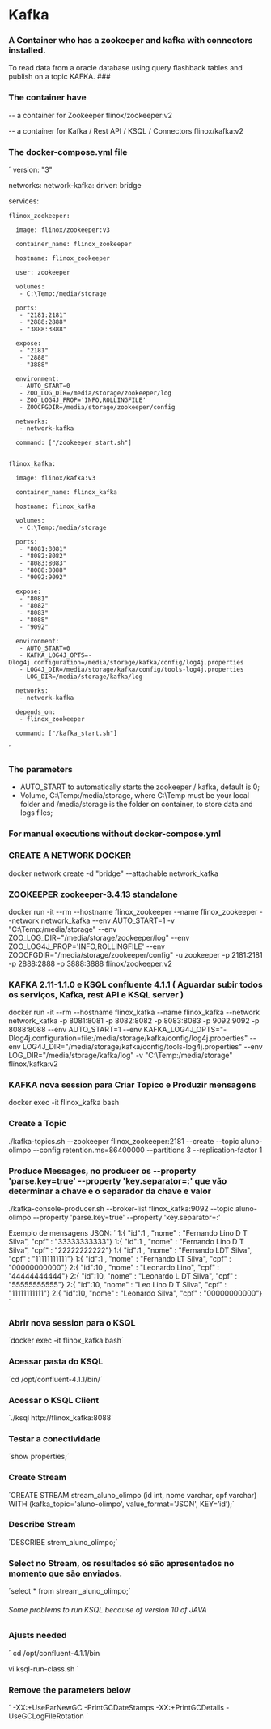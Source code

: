 
# Kafka #

### A Container who has a zookeeper and kafka with connectors installed.
To read data from a oracle database using query flashback tables and publish on a topic KAFKA. ###


### The container have ###

-- a container for Zookeeper
flinox/zookeeper:v2

-- a container for Kafka / Rest API / KSQL / Connectors
flinox/kafka:v2

### The docker-compose.yml file ###

´
version: "3"
      
networks:
  network-kafka:
    driver: bridge
    
services:

    flinox_zookeeper:
      
      image: flinox/zookeeper:v3
      
      container_name: flinox_zookeeper
      
      hostname: flinox_zookeeper
      
      user: zookeeper
      
      volumes:
       - C:\Temp:/media/storage
      
      ports:
       - "2181:2181"
       - "2888:2888"
       - "3888:3888"

      expose:
       - "2181"
       - "2888"
       - "3888"
       
      environment:
       - AUTO_START=0
       - ZOO_LOG_DIR=/media/storage/zookeeper/log
       - ZOO_LOG4J_PROP='INFO,ROLLINGFILE'
       - ZOOCFGDIR=/media/storage/zookeeper/config
       
      networks:
       - network-kafka
      
      command: ["/zookeeper_start.sh"]
      

    flinox_kafka:
      
      image: flinox/kafka:v3

      container_name: flinox_kafka      
      
      hostname: flinox_kafka
      
      volumes:
       - C:\Temp:/media/storage
      
      ports:
       - "8081:8081"
       - "8082:8082"
       - "8083:8083"
       - "8088:8088"       
       - "9092:9092"

      expose:
       - "8081"
       - "8082"
       - "8083"
       - "8088"
       - "9092"
       
      environment:
       - AUTO_START=0
       - KAFKA_LOG4J_OPTS=-Dlog4j.configuration=/media/storage/kafka/config/log4j.properties
       - LOG4J_DIR=/media/storage/kafka/config/tools-log4j.properties
       - LOG_DIR=/media/storage/kafka/log
       
      networks:
       - network-kafka       

      depends_on:
       - flinox_zookeeper   
       
      command: ["/kafka_start.sh"]   
´


### The parameters ### 

- AUTO_START to automatically starts the zookeeper / kafka, default is 0;
- Volume, C:\Temp:/media/storage, where C:\Temp must be your local folder and /media/storage is the folder on container, to store data and logs files;

### For manual executions without docker-compose.yml ###

### CREATE A NETWORK DOCKER ###
docker network create -d "bridge" --attachable network_kafka

### ZOOKEEPER zookeeper-3.4.13 standalone ###
docker run -it --rm --hostname flinox_zookeeper --name flinox_zookeeper --network network_kafka --env AUTO_START=1 -v "C:\Temp:/media/storage" --env ZOO_LOG_DIR="/media/storage/zookeeper/log" --env ZOO_LOG4J_PROP='INFO,ROLLINGFILE' --env ZOOCFGDIR="/media/storage/zookeeper/config" -u zookeeper -p 2181:2181 -p 2888:2888 -p 3888:3888 flinox/zookeeper:v2

### KAFKA 2.11-1.1.0 e KSQL confluente 4.1.1 ( Aguardar subir todos os serviços, Kafka, rest API e KSQL server ) ###
docker run -it --rm --hostname flinox_kafka --name flinox_kafka --network network_kafka -p 8081:8081 -p 8082:8082 -p 8083:8083 -p 9092:9092 -p 8088:8088 --env AUTO_START=1 --env KAFKA_LOG4J_OPTS="-Dlog4j.configuration=file:/media/storage/kafka/config/log4j.properties" --env LOG4J_DIR="/media/storage/kafka/config/tools-log4j.properties" --env LOG_DIR="/media/storage/kafka/log" -v "C:\Temp:/media/storage" flinox/kafka:v2

### KAFKA nova session para Criar Topico e Produzir mensagens ###
docker exec -it flinox_kafka bash

### Create a Topic ###
./kafka-topics.sh --zookeeper flinox_zookeeper:2181 --create --topic aluno-olimpo --config retention.ms=86400000 --partitions 3 --replication-factor 1

### Produce Messages, no producer os --property 'parse.key=true' --property 'key.separator=:' que vão determinar a chave e o separador da chave e valor ###
./kafka-console-producer.sh --broker-list flinox_kafka:9092 --topic aluno-olimpo --property 'parse.key=true' --property 'key.separator=:'

Exemplo de mensagens JSON:
´
1:{ "id":1 , "nome" : "Fernando Lino D T Silva", "cpf" : "33333333333"}
1:{ "id":1 , "nome" : "Fernando Lino D T Silva", "cpf" : "22222222222"}
1:{ "id":1 , "nome" : "Fernando LDT Silva", "cpf" : "11111111111"}
1:{ "id":1 , "nome" : "Fernando LT Silva", "cpf" : "00000000000"}
2:{ "id":10 , "nome" : "Leonardo Lino", "cpf" : "44444444444"}
2:{ "id":10, "nome" : "Leonardo L DT Silva", "cpf" : "55555555555"}
2:{ "id":10, "nome" : "Leo Lino D T Silva", "cpf" : "11111111111"}
2:{ "id":10, "nome" : "Leonardo Silva", "cpf" : "00000000000"}
´

### Abrir nova session para o KSQL ###
´docker exec -it flinox_kafka bash´

### Acessar pasta do KSQL ###
´cd /opt/confluent-4.1.1/bin/´

### Acessar o KSQL Client ###
´./ksql http://flinox_kafka:8088´

### Testar a conectividade ###
´show properties;´
 
### Create Stream ###
´CREATE STREAM stream_aluno_olimpo (id int, nome varchar, cpf varchar) WITH (kafka_topic='aluno-olimpo', value_format='JSON', KEY=’id’);´

### Describe Stream ###
´DESCRIBE strem_aluno_olimpo;´
 
### Select no Stream, os resultados só são apresentados no momento que são enviados.
´select * from stream_aluno_olimpo;´

###### Some problems to run KSQL because of version 10 of JAVA ######

### Ajusts needed ###
´
cd /opt/confluent-4.1.1/bin

vi ksql-run-class.sh
´

### Remove the parameters below ###
´
-XX:+UseParNewGC
-PrintGCDateStamps
-XX:+PrintGCDetails
-UseGCLogFileRotation
´
